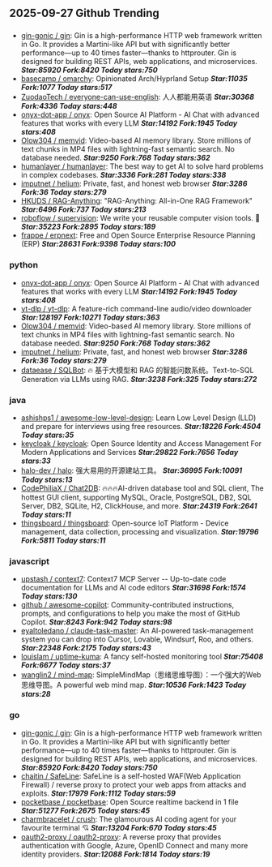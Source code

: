 ## 2025-09-27 Github Trending

### 
* [gin-gonic / gin](https://github.com/gin-gonic/gin): Gin is a high-performance HTTP web framework written in Go. It provides a Martini-like API but with significantly better performance—up to 40 times faster—thanks to httprouter. Gin is designed for building REST APIs, web applications, and microservices. ***Star:85920 Fork:8420 Today stars:750***
* [basecamp / omarchy](https://github.com/basecamp/omarchy): Opinionated Arch/Hyprland Setup ***Star:11035 Fork:1077 Today stars:517***
* [ZuodaoTech / everyone-can-use-english](https://github.com/ZuodaoTech/everyone-can-use-english): 人人都能用英语 ***Star:30368 Fork:4336 Today stars:448***
* [onyx-dot-app / onyx](https://github.com/onyx-dot-app/onyx): Open Source AI Platform - AI Chat with advanced features that works with every LLM ***Star:14192 Fork:1945 Today stars:408***
* [Olow304 / memvid](https://github.com/Olow304/memvid): Video-based AI memory library. Store millions of text chunks in MP4 files with lightning-fast semantic search. No database needed. ***Star:9250 Fork:768 Today stars:362***
* [humanlayer / humanlayer](https://github.com/humanlayer/humanlayer): The best way to get AI to solve hard problems in complex codebases. ***Star:3336 Fork:281 Today stars:338***
* [imputnet / helium](https://github.com/imputnet/helium): Private, fast, and honest web browser ***Star:3286 Fork:36 Today stars:279***
* [HKUDS / RAG-Anything](https://github.com/HKUDS/RAG-Anything): "RAG-Anything: All-in-One RAG Framework" ***Star:6496 Fork:737 Today stars:213***
* [roboflow / supervision](https://github.com/roboflow/supervision): We write your reusable computer vision tools. 💜 ***Star:35223 Fork:2895 Today stars:189***
* [frappe / erpnext](https://github.com/frappe/erpnext): Free and Open Source Enterprise Resource Planning (ERP) ***Star:28631 Fork:9398 Today stars:100***

### python
* [onyx-dot-app / onyx](https://github.com/onyx-dot-app/onyx): Open Source AI Platform - AI Chat with advanced features that works with every LLM ***Star:14192 Fork:1945 Today stars:408***
* [yt-dlp / yt-dlp](https://github.com/yt-dlp/yt-dlp): A feature-rich command-line audio/video downloader ***Star:128197 Fork:10271 Today stars:363***
* [Olow304 / memvid](https://github.com/Olow304/memvid): Video-based AI memory library. Store millions of text chunks in MP4 files with lightning-fast semantic search. No database needed. ***Star:9250 Fork:768 Today stars:362***
* [imputnet / helium](https://github.com/imputnet/helium): Private, fast, and honest web browser ***Star:3286 Fork:36 Today stars:279***
* [dataease / SQLBot](https://github.com/dataease/SQLBot): 🔥 基于大模型和 RAG 的智能问数系统。Text-to-SQL Generation via LLMs using RAG. ***Star:3238 Fork:325 Today stars:272***

### java
* [ashishps1 / awesome-low-level-design](https://github.com/ashishps1/awesome-low-level-design): Learn Low Level Design (LLD) and prepare for interviews using free resources. ***Star:18226 Fork:4504 Today stars:35***
* [keycloak / keycloak](https://github.com/keycloak/keycloak): Open Source Identity and Access Management For Modern Applications and Services ***Star:29822 Fork:7656 Today stars:33***
* [halo-dev / halo](https://github.com/halo-dev/halo): 强大易用的开源建站工具。 ***Star:36995 Fork:10091 Today stars:13***
* [CodePhiliaX / Chat2DB](https://github.com/CodePhiliaX/Chat2DB): 🔥🔥🔥AI-driven database tool and SQL client, The hottest GUI client, supporting MySQL, Oracle, PostgreSQL, DB2, SQL Server, DB2, SQLite, H2, ClickHouse, and more. ***Star:24319 Fork:2641 Today stars:11***
* [thingsboard / thingsboard](https://github.com/thingsboard/thingsboard): Open-source IoT Platform - Device management, data collection, processing and visualization. ***Star:19796 Fork:5811 Today stars:11***

### javascript
* [upstash / context7](https://github.com/upstash/context7): Context7 MCP Server -- Up-to-date code documentation for LLMs and AI code editors ***Star:31698 Fork:1574 Today stars:130***
* [github / awesome-copilot](https://github.com/github/awesome-copilot): Community-contributed instructions, prompts, and configurations to help you make the most of GitHub Copilot. ***Star:8243 Fork:942 Today stars:98***
* [eyaltoledano / claude-task-master](https://github.com/eyaltoledano/claude-task-master): An AI-powered task-management system you can drop into Cursor, Lovable, Windsurf, Roo, and others. ***Star:22348 Fork:2175 Today stars:43***
* [louislam / uptime-kuma](https://github.com/louislam/uptime-kuma): A fancy self-hosted monitoring tool ***Star:75408 Fork:6677 Today stars:37***
* [wanglin2 / mind-map](https://github.com/wanglin2/mind-map): SimpleMindMap（思绪思维导图）：一个强大的Web思维导图。A powerful web mind map. ***Star:10536 Fork:1423 Today stars:28***

### go
* [gin-gonic / gin](https://github.com/gin-gonic/gin): Gin is a high-performance HTTP web framework written in Go. It provides a Martini-like API but with significantly better performance—up to 40 times faster—thanks to httprouter. Gin is designed for building REST APIs, web applications, and microservices. ***Star:85920 Fork:8420 Today stars:750***
* [chaitin / SafeLine](https://github.com/chaitin/SafeLine): SafeLine is a self-hosted WAF(Web Application Firewall) / reverse proxy to protect your web apps from attacks and exploits. ***Star:17979 Fork:1112 Today stars:59***
* [pocketbase / pocketbase](https://github.com/pocketbase/pocketbase): Open Source realtime backend in 1 file ***Star:51277 Fork:2675 Today stars:45***
* [charmbracelet / crush](https://github.com/charmbracelet/crush): The glamourous AI coding agent for your favourite terminal 💘 ***Star:13204 Fork:670 Today stars:45***
* [oauth2-proxy / oauth2-proxy](https://github.com/oauth2-proxy/oauth2-proxy): A reverse proxy that provides authentication with Google, Azure, OpenID Connect and many more identity providers. ***Star:12088 Fork:1814 Today stars:19***

